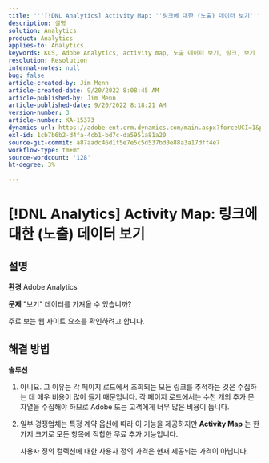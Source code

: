 ```yaml
---
title: '''[!DNL Analytics] Activity Map: ''링크에 대한 (노출) 데이터 보기'''
description: 설명
solution: Analytics
product: Analytics
applies-to: Analytics
keywords: KCS, Adobe Analytics, activity map, 노출 데이터 보기, 링크, 보기
resolution: Resolution
internal-notes: null
bug: false
article-created-by: Jim Menn
article-created-date: 9/20/2022 8:08:45 AM
article-published-by: Jim Menn
article-published-date: 9/20/2022 8:18:21 AM
version-number: 3
article-number: KA-15373
dynamics-url: https://adobe-ent.crm.dynamics.com/main.aspx?forceUCI=1&pagetype=entityrecord&etn=knowledgearticle&id=80e75a6f-bb38-ed11-9db1-0022480866ad
exl-id: 1cb7b6b2-d4fa-4cb1-bd7c-da5951a81a20
source-git-commit: a87aadc46d1f5e7e5c5d537bd0e88a3a17dff4e7
workflow-type: tm+mt
source-wordcount: '128'
ht-degree: 3%

---
```


# [!DNL Analytics] Activity Map: 링크에 대한 (노출) 데이터 보기

## 설명


<b>환경</b>
Adobe Analytics

<b>문제</b>
&quot;보기&quot; 데이터를 가져올 수 있습니까?

주로 보는 웹 사이트 요소를 확인하려고 합니다.


## 해결 방법


<b>솔루션</b>

1. 아니요. 그 이유는 각 페이지 로드에서 조회되는 모든 링크를 추적하는 것은 수집하는 데 매우 비용이 많이 들기 때문입니다. 각 페이지 로드에서는 수천 개의 추가 문자열을 수집해야 하므로 Adobe 또는 고객에게 너무 많은 비용이 듭니다.
2. 일부 경쟁업체는 특정 계약 옵션에 따라 이 기능을 제공하지만 <b>Activity Map</b> 는 한 가지 크기로 모든 항목에 적합한 무료 추가 기능입니다.

   사용자 정의 컬렉션에 대한 사용자 정의 가격은 현재 제공되는 가격이 아닙니다.
